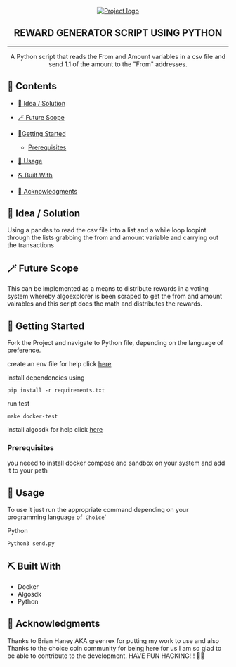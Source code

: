 <p align="center">
  <a href="" rel="noopener">
 <img src="https://avatars.githubusercontent.com/u/87402354?v=4" alt="Project logo"></a>
</p>
<h2 align="center">REWARD GENERATOR SCRIPT USING PYTHON</h2>

<div align="center">


</div>

---

<p align="center"> A Python script that reads the From and Amount variables in a csv file and send 1.1 of the amount to the "From" addresses.
    <br> 
</p>

## 📝 Contents


- [🤯 Idea / Solution <a name = "idea"></a>](#-idea--solution-)
- [🪄 Future Scope <a name = "future_scope"></a>](#-future-scope-)
- [ 🚩Getting Started <a name = "getting_started"></a>](#-getting-started-)
  - [Prerequisites](#prerequisites)
- [💉 Usage <a name="usage"></a>](#-usage-)
- [⛏️ Built With <a name = "tech_stack"></a>](#️-built-with-)

- [🎉 Acknowledgments <a name = "acknowledgments"></a>](#-acknowledgments-)


## 🤯 Idea / Solution <a name = "idea"></a>

Using a pandas to read the csv file into a list and a while loop loopint through the lists grabbing the from and amount variable and carrying out the transactions
## 🪄 Future Scope <a name = "future_scope"></a>

This can be implemented as a means to distribute rewards in a voting system whereby algoexplorer is been scraped to get the from and amount vairables and this script does the math and distributes the rewards.

## 🚩 Getting Started <a name = "getting_started"></a>

Fork the Project and navigate to Python file, depending on the language of preference.

create an env file
for help click [here](https://programwithus.com/learn/python/pip-virtualenv-mac)

install dependencies using
```
pip install -r requirements.txt

```
run test 
```
make docker-test
```
install algosdk
for help click [here](https://py-algorand-sdk.readthedocs.io/en/latest/)



### Prerequisites

you neeed to install docker compose and sandbox on your system and add it to your path



## 💉 Usage <a name="usage"></a>

To use it just run the appropriate command depending on your programming language of` Choice`'

Python
```
Python3 send.py
```


## ⛏️ Built With <a name = "tech_stack"></a>

- Docker
- Algosdk
- Python




## 🎉 Acknowledgments <a name = "acknowledgments"></a>

 Thanks to Brian Haney AKA greenrex for putting my work to use and also Thanks to the choice coin community for being here for us I am so glad to be able to contribute to the development.
HAVE FUN HACKING!!! 🧑‍💻